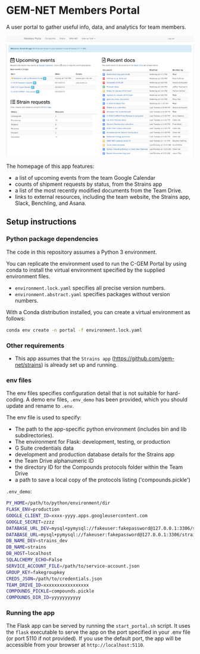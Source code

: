 GEM-NET Members Portal
======================

A user portal to gather useful info, data, and analytics for team members.

![Homepage](portal_homepage.png)

The homepage of this app features:
- a list of upcoming events from the team Google Calendar
- counts of shipment requests by status, from the Strains app
- a list of the most recently modified documents from the Team Drive.
- links to external resources, including the team website, the Strains app, 
 Slack, Benchling, and Asana.


## Setup instructions

### Python package dependencies

The code in this repository assumes a Python 3 environment. 

You can replicate the environment used to run the C-GEM Portal by using conda
to install the virtual environment specified by the supplied environment files.

- `environment.lock.yaml` specifies all precise version numbers.
- `environment.abstract.yaml` specifies packages without version numbers.

With a Conda distribution installed, you can create a virtual environment as
follows:

```bash
conda env create -n portal -f environment.lock.yaml
```

### Other requirements

- This app assumes that the `Strains app` (https://github.com/gem-net/strains) 
is already set up and running. 


### env files

The env files specifies configuration detail that is not suitable for hard-coding. 
A demo env files, `.env_demo` has been provided, which you should 
update and rename to `.env`. 

The env file is used to specify:
- The path to the app-specific python environment (includes bin and lib subdirectories).
- The environment for Flask: development, testing, or production 
- G Suite credentials data
- development and production database details for the Strains app
- the Team Drive alphanumeric ID
- the directory ID for the Compounds protocols folder within the Team Drive
- a path to save a local copy of the protocols listing ('compounds.pickle')

`.env_demo`:
```bash
PY_HOME=/path/to/python/environment/dir
FLASK_ENV=production
GOOGLE_CLIENT_ID=xxxx-yyyy.apps.googleusercontent.com
GOOGLE_SECRET=zzzz
DATABASE_URL_DEV=mysql+pymysql://fakeuser:fakepassword@127.0.0.1:3306/strains_dev
DATABASE_URL=mysql+pymysql://fakeuser:fakepassword@127.0.0.1:3306/strains
DB_NAME_DEV=strains_dev
DB_NAME=strains
DB_HOST=localhost
SQLALCHEMY_ECHO=False
SERVICE_ACCOUNT_FILE=/path/to/service-account.json
GROUP_KEY=fakegroupkey
CREDS_JSON=/path/to/credentials.json
TEAM_DRIVE_ID=xxxxxxxxxxxxxxxxx
COMPOUNDS_PICKLE=compounds.pickle
COMPOUNDS_DIR_ID=yyyyyyyyyyy
```


### Running the app

The Flask app can be served by running the `start_portal.sh` script. It uses 
the `flask` executable to serve the app on the port specified in your
.env file (or port 5110 if not provided). If you use the default port, the app 
will be accessible from your browser at `http://localhost:5110`.

